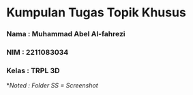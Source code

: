 # Kumpulan Tugas Topik Khusus
### Nama : Muhammad Abel Al-fahrezi
### NIM : 2211083034
### Kelas : TRPL 3D

**Noted : Folder SS = Screenshot*
